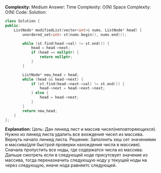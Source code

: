 **Complexity:** Medium
Answer:
	Time Complexity: O(N)
	Space Complexity: O(N)
Code:
Solution:
```cpp
class Solution {
public:
    ListNode* modifiedList(vector<int>& nums, ListNode* head) {
        unordered_set<int> st(nums.begin(), nums.end());

        while (st.find(head->val) != st.end()) {
            head = head->next;
            if (head == nullptr) {
                return nullptr;
            }
        }

        ListNode* new_head = head;
        while (head && head->next) {
            if (st.find(head->next->val) != st.end()) {
                head->next = head->next->next;
            } else {
                head = head->next;
            }
        }
        return new_head;
    }
};
```
**Explanation:**
	Цель: Дан линкед лист и массив чисел(неповторяющихся). Нужно из линкед листа удалить все вхождения чисел из массива. Вернуть начало линкед листа.
	Решение: Заполнить хеш сет значениями и массива(для быстрой проверки нахождения числа в массиве). Сначала пропустить все ноды, где содержатся числа из массива. Дальше смотреть если в следующей ноде присутсвует значение из массива, тогда переназначить следующую ноду у текущей ноды на через следующую, иначе нода равняетс следующей.